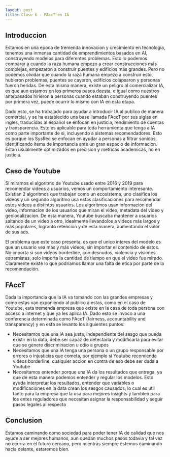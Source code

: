 ```yaml
---
layout: post
title: Clase 6 - FAccT en IA
---
```


## Introduccion

Estamos en una epoca de tremenda innovacion y crecimiento en tecnologia, tenemos una inmensa cantidad de emprendimientos basados en AI, construyendo modelos para diferentes problemas. Esto lo podemos comparar a cuando la raza humana empezo a crear construcciones más complejas, empezaron a construir puentes y edificios más grandes. Pero no podemos olvidar que cuando la raza humana empezo a construir esto, hubieron problemas, puentes se cayeron, edificios colapsaron y personas fueron heridas. De esta misma manera, existe un peligro al comercializar IA, es que aun estamos en los primeros pasos deesta, e igual como nuestros antepasados hirieron a personas cuando estaban construyendo puentes por primera vez, puede ocurrir lo mismo con IA en esta etapa.

Dado esto, se ha trabajado para ayudar a introducir IA al publico de manera comercial, y se ha establecido una base llamada FAccT por sus siglas en ingles, traducidas al español se enfocan en justicia, rendimiento de cuentas y transparencia. Esto es aplicable para toda herramienta que tenga a IA como parte importante de si, incluyendo a sistemas recomendadores. Esto es porque los SysRec se enfocan en ayudar a personas a filtrar sonidos, identificando items de importancia ante un gran espacio de informacion. Estan usualmente optimizados en precision y metricas academicas, no en justicia.

## Caso de Youtube

Si miramos el algoritmo de Youtube usado entre 2016 y 2019 para recomendar videos a usuarios, vemos un comportamiento interesante. Existian 2 algoritmos que trabajan como un ecosistema, uno clasifica los videos y un segundo algoritmo usa estas clasificaciones para recomendar estos videos a distintos usuarios. Los algoritmos usan informacion del video, informacion de los usuarios que miran el video, metadata del video y geolocalizacion. De esta manera, Youtube buscaba mantener a usuarios saltando de un video a otro, idealmente llevandolos a videos más largos y más populares, logranto retencion y de esta manera, aumentando el valor de sus ads. 

El problema que este caso presenta, es que el unico interes del modelo es que un usuario vea más y más videos, sin importar el contenido de estos. No importa si son videos borderline, con desnudos, violencia y visiones extremistas, solo importa la cantidad de tiempo en que el video fue mirado. Claramente existe lo que podriamos llamar una falta de etica por parte de la recomendación.

## FAccT

Dada la importancia que la IA va tomando con las grandes empresas y como estas van exponiendo al publico a estas, como en el caso de Youtube, esta tremenda empresa que existe en la casa de toda persona con acceso a internet y que ya les aplica IA. Dado esto se invoco a una conferencia determinada como FAccT (fairness, accountability and transparency) y en esta se levanto los siguientes puntos:

- Necesitamos que una IA sea justa, independiente del sesgo que pueda existir en la data, debe ser capaz de detectarla y modificarla para evitar que se genere discriminacion u odio a grupos
- Necesitamos que una IA tenga una persona o un grupo responsable por errores o injusticias que cometa, por ejemplo si Youtube recomienda videos borderline, cualquier accion en contra de eso debe ser dada a Youtube
-  Necesitamos entender porque una IA da los resultados que entrega, ya que de esta manera podemos entender y regular los modelos. Esto ayuda interpretar los resultados, entender que variables o modificaciones en la data crean los sesgos causados, lo cual es util tanto para la empresa que la usa para mejores insights y tambien para los entes reguladores que necesitan asignar la responsabilidad y seguir pasos legales al respecto

## Conclusion

Estamos caminando como sociedad para poder tener IA de calidad que nos ayude a ser mejores humanos, aun quedan muchos pasos todavia y tal vez no ocurra en el futuro cercano, pero mientras siempre estemos caminando hacia delante, estaremos bien.






